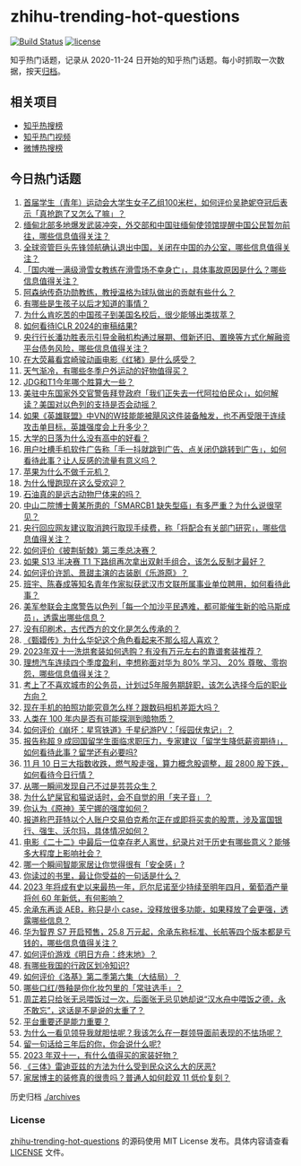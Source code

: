 # zhihu-trending-hot-questions

[![Build Status](https://github.com/justjavac/zhihu-trending-hot-questions/workflows/ci/badge.svg?branch=master)](https://github.com/justjavac/zhihu-trending-hot-questions/actions)
[![license](https://img.shields.io/github/license/justjavac/zhihu-trending-hot-questions)](https://github.com/justjavac/zhihu-trending-hot-questions/blob/master/LICENSE)

知乎热门话题，记录从 2020-11-24
日开始的知乎热门话题。每小时抓取一次数据，按天[归档](./archives)。

## 相关项目

- [知乎热搜榜](https://github.com/justjavac/zhihu-trending-top-search)
- [知乎热门视频](https://github.com/justjavac/zhihu-trending-hot-video)
- [微博热搜榜](https://github.com/justjavac/weibo-trending-hot-search)

## 今日热门话题

<!-- BEGIN -->
<!-- 最后更新时间 Sat Nov 11 2023 06:02:13 GMT+0800 (China Standard Time) -->

1. [首届学生（青年）运动会大学生女子乙组100米栏，如何评价吴艳妮夺冠后表示「真抢跑了又怎么了嘛」？](https://www.zhihu.com/question/629722287)
1. [缅甸北部多地爆发武装冲突，外交部和中国驻缅甸使领馆提醒中国公民暂勿前往，哪些信息值得关注？](https://www.zhihu.com/question/629702318)
1. [全球资管巨头先锋领航确认退出中国，关闭在中国的办公室，哪些信息值得关注？](https://www.zhihu.com/question/629750996)
1. [「国内唯一满级滑雪女教练在滑雪场不幸身亡」，具体事故原因是什么？哪些信息值得关注？](https://www.zhihu.com/question/629699797)
1. [阿森纳传奇功勋教练，教授温格为球队做出的贡献有些什么？](https://www.zhihu.com/question/628789461)
1. [有哪些是生孩子以后才知道的事情？](https://www.zhihu.com/question/569304898)
1. [为什么肯吃苦的中国孩子到美国名校后，很少能够出类拔萃？](https://www.zhihu.com/question/624420476)
1. [如何看待ICLR 2024的审稿结果?](https://www.zhihu.com/question/622925909)
1. [央行行长潘功胜表示引导金融机构通过展期、借新还旧、置换等方式化解融资平台债务风险，哪些信息值得关注？](https://www.zhihu.com/question/629724957)
1. [在大荧幕看宫崎骏动画电影《红猪》是什么感受？](https://www.zhihu.com/question/629712783)
1. [天气渐冷，有哪些冬季户外运动的好物值得买？](https://www.zhihu.com/question/629724903)
1. [JDG和T1今年哪个胜算大一些？](https://www.zhihu.com/question/629346342)
1. [美驻中东国家外交官警告拜登政府「我们正失去一代阿拉伯民众」，如何解读？美国对以色列的支持是否会动摇？](https://www.zhihu.com/question/629726199)
1. [如果《英雄联盟》中VN的W技能能被飓风这件装备触发，也不再受限于连续攻击单目标，英雄强度会上升多少？](https://www.zhihu.com/question/628679450)
1. [大学的日落为什么没有高中的好看？](https://www.zhihu.com/question/629696394)
1. [用户吐槽手机软件广告称「手一抖就跳到广告、点关闭仍跳转到广告」，如何看待此事？让人反感的流量有意义吗？](https://www.zhihu.com/question/629412478)
1. [苹果为什么不做千元机？](https://www.zhihu.com/question/628935784)
1. [为什么慢跑现在这么受欢迎？](https://www.zhihu.com/question/628915173)
1. [石油真的是远古动物尸体来的吗？](https://www.zhihu.com/question/620169590)
1. [中山二院博士黄某所患的「SMARCB1 缺失型癌」有多严重？为什么说很罕见？](https://www.zhihu.com/question/629414943)
1. [央行回应网友建议取消跨行取现手续费，称「将配合有关部门研究」，哪些信息值得关注？](https://www.zhihu.com/question/629585321)
1. [如何评价《披荆斩棘》第三季总决赛？](https://www.zhihu.com/question/629713977)
1. [如果 S13 半决赛 T1 下路组再次拿出双射手组合，该怎么反制才最好？](https://www.zhihu.com/question/629257511)
1. [如何评价许凯、景甜主演的古装剧《乐游原》？](https://www.zhihu.com/question/629257666)
1. [班宇、陈春成等知名青年作家拟获武汉市文联所属事业单位聘用，如何看待此事？](https://www.zhihu.com/question/629450541)
1. [美军参联会主席警告以色列「每一个加沙平民遇难，都可能催生新的哈马斯成员」，透露出哪些信息？](https://www.zhihu.com/question/629719694)
1. [没有印刷术，古代西方的文化是怎么传承的？](https://www.zhihu.com/question/629554128)
1. [《甄嬛传》为什么华妃这个角色看起来不那么招人喜欢？](https://www.zhihu.com/question/511219325)
1. [2023年双十一洗烘套装如何选购？有没有万元左右的靠谱套装推荐？](https://www.zhihu.com/question/629251136)
1. [理想汽车连续四个季度盈利，李想称面对华为 80% 学习、 20% 尊敬、零抱怨，哪些信息值得关注？](https://www.zhihu.com/question/629714980)
1. [考上了不喜欢城市的公务员，计划过5年服务期辞职，该怎么选择今后的职业方向？](https://www.zhihu.com/question/629377989)
1. [现在手机的拍照功能究竟怎么样？跟数码相机差距大吗？](https://www.zhihu.com/question/628382235)
1. [人类在 100 年内是否有可能探测到暗物质？](https://www.zhihu.com/question/629355519)
1. [如何评价《崩坏：星穹铁道》千星纪游PV：「绥园伏鬼记」？](https://www.zhihu.com/question/629720432)
1. [报告称超 9 成回国留学生面临求职压力，专家建议「留学生降低薪资期待」，如何看待此事？留学还有必要吗?](https://www.zhihu.com/question/629699666)
1. [11 月 10 日三大指数收跌，燃气股走强，算力概念股调整，超 2800 股下跌，如何看待今日行情？](https://www.zhihu.com/question/629699957)
1. [从哪一瞬间发现自己不过是芸芸众生？](https://www.zhihu.com/question/628317091)
1. [为什么铲屎官和猫说话时，会不自觉的用「夹子音」？](https://www.zhihu.com/question/628667357)
1. [你认为《原神》芙宁娜的强度如何？](https://www.zhihu.com/question/629590555)
1. [报道称巴菲特以个人账户交易伯克希尔正在或即将买卖的股票，涉及富国银行、强生、沃尔玛，具体情况如何？](https://www.zhihu.com/question/629733613)
1. [电影《二十二》中最后一位幸存老人离世，纪录片对于历史有哪些意义？能够多大程度上影响社会？](https://www.zhihu.com/question/629721992)
1. [哪一个瞬间智能家居让你觉得很有「安全感」?](https://www.zhihu.com/question/627374502)
1. [你读过的书里，最让你受益的一句话是什么？](https://www.zhihu.com/question/629443726)
1. [2023 年将成有史以来最热一年，厄尔尼诺至少持续至明年四月，葡萄酒产量将创 60 年新低，有何影响？](https://www.zhihu.com/question/629730236)
1. [余承东再谈 AEB，称只是小 case，没释放很多功能，如果释放了会更强，透露哪些信息？](https://www.zhihu.com/question/629697422)
1. [华为智界 S7 开启预售，25.8 万元起，余承东称标准、长航等四个版本都是亏钱的，哪些信息值得关注？](https://www.zhihu.com/question/629656902)
1. [如何评价游戏《明日方舟：终末地》？](https://www.zhihu.com/question/628008543)
1. [有哪些我国的行政区划冷知识?](https://www.zhihu.com/question/608924712)
1. [如何评价《洛基》第二季第六集（大结局）？](https://www.zhihu.com/question/629709513)
1. [哪些口红/唇釉是你化妆包里的「常驻选手」？](https://www.zhihu.com/question/628953771)
1. [周芷若只给张无忌喂饭过一次，后面张无忌见她却说“汉水舟中喂饭之德，永不敢忘”，这话是不是说的太重了？](https://www.zhihu.com/question/576349950)
1. [平台重要还是能力重要？](https://www.zhihu.com/question/40946829)
1. [为什么一看见领导我就胆怯呢？我该怎么在一群领导面前表现的不怯场呢？](https://www.zhihu.com/question/629570265)
1. [留一句话给三年后的你，你会说什么呢?](https://www.zhihu.com/question/629646332)
1. [2023 年双十一，有什么值得买的家装好物？](https://www.zhihu.com/question/629378203)
1. [《三体》雷迪亚兹的方法为什么受到民众这么大的厌恶?](https://www.zhihu.com/question/629068945)
1. [家居博主的装修真的很贵吗？普通人如何趁双 11 低价复刻？](https://www.zhihu.com/question/629706103)

<!-- END -->

历史归档 [./archives](./archives)

### License

[zhihu-trending-hot-questions](https://github.com/justjavac/zhihu-trending-hot-questions)
的源码使用 MIT License 发布。具体内容请查看 [LICENSE](./LICENSE) 文件。
